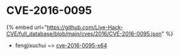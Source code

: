 # CVE-2016-0095
{% embed url="https://github.com/Live-Hack-CVE/full_database/blob/main/cves/2016/CVE-2016-0095.json" %}

* fengjixuchui ~> [cve-2016-0095-x64](https://www.alice-snow.ru/2016/database/cve-2016-0095/cve-2016-0095-x64-fengjixuchui)